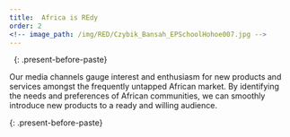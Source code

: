 ```yaml
---
title:  Africa is REdy
order: 2
<!-- image_path: /img/RED/Czybik_Bansah_EPSchoolHohoe007.jpg -->
---
```



&nbsp;
{: .present-before-paste}

<p>Our media channels gauge interest and enthusiasm for new products and services
amongst the frequently untapped African market. By identifying the needs and preferences of
African communities, we can smoothly introduce new products to a ready and willing audience.</p>
{: .present-before-paste}

